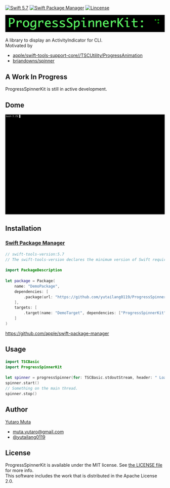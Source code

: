 <p align="left">
  <a href="https://developer.apple.com/swift"><img alt="Swift 5.7" src="https://img.shields.io/badge/Swift-5.7-orange.svg?style=flat"/></a>
  <a href="https://swift.org/package-manager/"><img alt="Swift Package Manager" src="https://img.shields.io/badge/Swift_Package_Manager-compatible-green.svg?style=flat"/></a>
  <a href="https://github.com/yutailang0119/ProgressSpinnerKit/blob/main/LICENSE"><img alt="Lincense" src="https://img.shields.io/badge/license-MIT-black.svg?style=flat"/></a>
</p>

<p align="center"> 
<img src="./Documentation/ProgressSpinnerKit.gif">
</p>

A library to display an ActivityIndicator for CLI.  
Motivated by  

* [apple/swift-tools-support-core//TSCUtility/ProgressAnimation](https://github.com/apple/swift-tools-support-core/blob/main/Sources/TSCUtility/ProgressAnimation.swift)
* [briandowns/spinner](https://github.com/briandowns/spinner)

## A Work In Progress

ProgressSpinnerKit is still in active development.  

## Dome

![](./Documentation/Demo.gif)

## Installation

### [Swift Package Manager](https://swift.org/package-manager/)

```swift
// swift-tools-version:5.7
// The swift-tools-version declares the minimum version of Swift required to build this package.

import PackageDescription

let package = Package(
    name: "DemoPackage",
    dependencies: [
        .package(url: "https://github.com/yutailang0119/ProgressSpinnerKit", from: "0.5.0"),
    ],
    targets: [
        .target(name: "DemoTarget", dependencies: ["ProgressSpinnerKit"]),
    ]
)
```

https://github.com/apple/swift-package-manager  

## Usage

```swift
import TSCBasic
import ProgressSpinnerKit

let spinner = progressSpinner(for: TSCBasic.stdoutStream, header: " Loading:")
spinner.start()
// Something on the main thread.
spinner.stop()
```

## Author

[Yutaro Muta](https://github.com/yutailang0119)
- muta.yutaro@gmail.com
- [@yutailang0119](https://twitter.com/yutailang0119)

## License

ProgressSpinnerKit is available under the MIT license. See [the LICENSE file](./LICENSE) for more info.  
This software includes the work that is distributed in the Apache License 2.0.  
